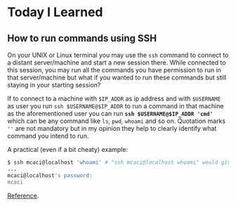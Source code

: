 # Today I Learned

## How to run commands using SSH

On your UNIX or Linux terminal you may use the `ssh` command to connect to a distant server/machine and start a new session there. While connected to this session, you may run all the commands you have permission to run in that server/machine but what if you wanted to run these commands but still staying in your starting session?

If to connect to a machine with `$IP_ADDR` as ip address and with `$USERNAME` as user you run `ssh $USERNAME@$IP_ADDR` to run a command in that machine as the aforementioned user you can run __`ssh $USERNAME@$IP_ADDR 'cmd'`__ which can be any command like `ls`, `pwd`, `whoami` and so on. Quotation marks `''` are not mandatory but in my opinion they help to clearly identify what command you intend to run.

A practical (even if a bit cheaty) example:

```bash
$ ssh mcaci@localhost 'whoami' # "ssh mcaci@localhost whoami" would give the same result
...
mcaci@localhost's password: 
mcaci
```

[Reference](https://www.cyberciti.biz/faq/unix-linux-execute-command-using-ssh/).
